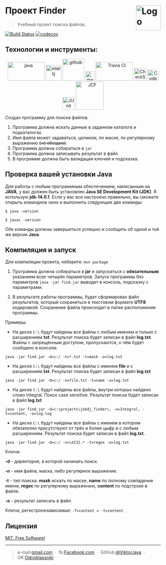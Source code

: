 # Проект Finder [<img alt="Logo" src="images/logo.png" height="80" align="right"/>](https://www.vectorlogo.zone)
> Учебный проект поиска файлов..

[![Build Status](https://app.travis-ci.com/ViktorJava/Finder.svg?branch=master)](https://app.travis-ci.com/ViktorJava/Finder)
[![codecov](https://codecov.io/gh/ViktorJava/Job4j_finder/branch/master/graph/badge.svg?token=tt2knqhxMN)](https://codecov.io/gh/ViktorJava/Job4j_finder)

## Технологии и инструменты:
<p align="center">
<img src="https://www.vectorlogo.zone/logos/java/java-ar21.svg" alt="java" width="120" height="60"/>
<img src="images/idea.png" alt="intellij" height="50"/>
<img src="https://www.vectorlogo.zone/logos/github/github-ar21.svg" alt="github" height="70"/>
<img src="images/maven.png" alt="maven" height="30"/>
<img src="https://www.vectorlogo.zone/logos/travis-ci/travis-ci-ar21.svg" alt="Travis CI" width="120" height="60"/>
<img src="images/checkstyle.png" alt="CheckStyle"  height="40"/>
<img src="images/codecov.png" alt="Codecov"  height="35"/>
<img src="images/junit.png" alt="JUnit"  height="40"/>
<img src="images/jcf.png" alt="JCF"  width="90"/>
</p>

 Создал программу для поиска файлов.

1. Программа должна искать данные в заданном каталоге и подкаталогах.
2. Имя файла может задаваться, целиком, по маске, по регулярному выражению ~~(не обещаю)~~.
3. Программа должна собираться в `jar` 
4. Программа должна записывать результат в файл.
5. В программе должна быть валидация ключей и подсказка.

## Проверка вашей установки Java
Для работы с любым программным обеспечением, написанным на **JAVA**, 
у вас должен быть установлен **Java SE Development Kit (JDK)**. Я использую **jdk-14.0.1**. 
Если у вас все настроено правильно, вы сможете открыть командное окно и выполнить следующие две команды:

`$ java -version`

`$ javac -version`

Обе команды должны завершиться успешно и сообщить об одной и той же версии **Java**.

## Компиляция и запуск
Для компиляции проекта, неберите: `mvn package`

1. Программа должна собираться в **jar** и запускаться с **обязательным** указанием всех четырёх параметров.
Запуск программы без параметров `java -jar find.jar` выводит в консоль, подсказку с параметрами.

2. В результате работы программы, будет сформирован файл результатов, который сохраниться 
в текстовом формате **UTF8** кодировкой. Сохранение файла происходит в папке расположения программы.

Примеры:

* На диске `C:\` будут найдены все файлы с любым именем и только с расширением **txt**. 
Результат поиска будет записан в файл **log.txt**. Файлы с запрещённым доступом, пропускаются,
о чём будет сообщено в консоли.

`java -jar find.jar -d=c:/ -n=*.txt -t=mask -o=log.txt`

* На диске `C:\` будут найдены все файлы с именем **file** и с расширением **txt**. 
Результат поиска будет записан в файл **log.txt**

`java -jar find.jar -d=c:/ -n=file.txt -t=name -o=log.txt`

* На диске `C:\` будут найдены все файлы, внутри которых найдено слово Integral. Поиск case sensitive.
Результат поиска будет записан в файл **log.txt**

`java -jar find.jar -d=c:\projects\job4j_finder\, -n=Integral, -t=content, -o=log.log`

* На диске `C:\` будут найдены все файлы с именем в котором обязателно присутствуют от трёх и более цыфр 
и с любым расширением. Результат поиска будет записан в файл **log.txt**.

`java -jar find.jar -d=c:/ -n=\d{3}.* -t=regex -o=log.txt`

Ключи:

**-d** - директория, в которой начинать поиск.<p>
**-n** - имя файла, маска, либо регулярное выражение.<p>
**-t** - тип поиска: **mask** искать по маске, **name** по полному совпадение имени, **regex** по регулярному выражению,
         **content** по подстроке в файле.<p>
**-o** - результат записать в файл.<p>
Ключи, регистронезависимые: `-T=content = -t=content`. 

## Лицензия
	
[MIT. Free Software!](https://github.com/ViktorJava/job4j/tree/master/LICENSE)

---

>e-mail:[gmail.com](mailto:gipsyscrew@gmail.com) &nbsp;&middot;&nbsp;
>fb:[Facebook.com](https://www.facebook.com/viktor.vdovichenko) &nbsp;&middot;&nbsp;
> GitHub:[@ViktorJava](https://github.com/ViktorJava) &nbsp;&middot;&nbsp;
> OK:[Odnoklassniki](https://ok.ru/profile/571539586668)

